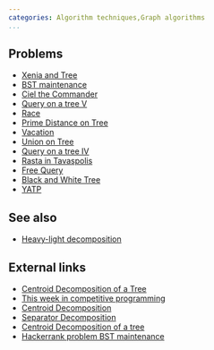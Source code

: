 ```yaml
---
categories: Algorithm techniques,Graph algorithms
...
```


## Problems
* [Xenia and Tree](http://codeforces.com/contest/342/problem/E)
* [BST maintenance](https://www.hackerrank.com/challenges/bst-maintenance)
* [Ciel the Commander](http://codeforces.com/contest/321/problem/C)
* [Query on a tree V](http://www.spoj.com/problems/QTREE5/)
* [Race](http://www.ioi2011.or.th/hsc/tasks/EN/race.pdf)
* [Prime Distance on Tree](https://www.codechef.com/problems/PRIMEDST)
* [Vacation](https://www.codechef.com/problems/TESTERS)
* [Union on Tree](https://www.codechef.com/problems/BTREE)
* [Query on a tree IV](http://www.spoj.com/problems/QTREE4/)
* [Rasta in Tavaspolis](https://www.hackerearth.com/problem/algorithm/rasta-in-tavaspolis/description/)
* [Free Query](http://codeforces.com/gym/100570/problem/F)
* [Black and White Tree](https://www.codechef.com/problems/GERALD2)
* [YATP](https://open.kattis.com/problems/yatp)

## See also
* [Heavy-light decomposition]()

## External links
* [Centroid Decomposition of a Tree](https://threads-iiith.quora.com/Centroid-Decomposition-of-a-Tree)
* [This week in competitive programming](http://petr-mitrichev.blogspot.com/2015/03/this-week-in-competitive-programming_22.html)
* [Centroid Decomposition](http://www.ugrad.cs.ubc.ca/~cs490/2014W2/pdf/jason.pdf)
* [Separator Decomposition](https://courses.csail.mit.edu/6.897/spring05/lec/lec16.pdf)
* [Centroid Decomposition of a tree](http://codeforces.com/blog/entry/10533)
* [Hackerrank problem BST maintenance](http://codeforces.com/blog/entry/12982)

